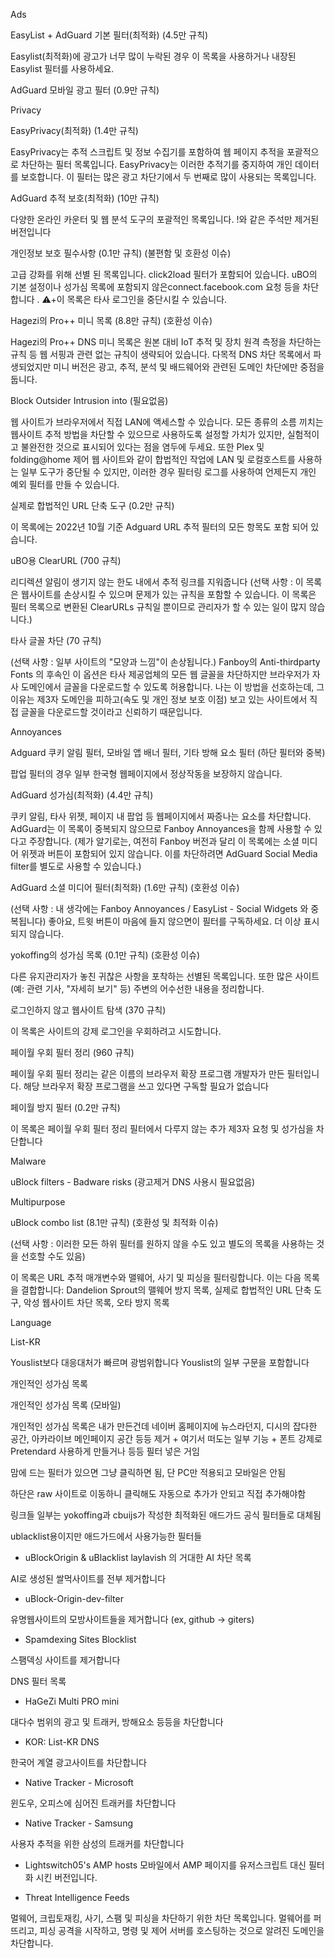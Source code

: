 Ads

EasyList + AdGuard 기본 필터(최적화) (4.5만 규칙)

Easylist(최적화)에 광고가 너무 많이 누락된 경우 이 목록을 사용하거나 내장된 Easylist 필터를 사용하세요.

AdGuard 모바일 광고 필터 (0.9만 규칙)


Privacy

EasyPrivacy(최적화) (1.4만 규칙)

EasyPrivacy는 추적 스크립트 및 정보 수집기를 포함하여 웹 페이지 추적을 포괄적으로 차단하는 필터 목록입니다. EasyPrivacy는 이러한 추적기를 중지하여 개인 데이터를 보호합니다. 이 필터는 많은 광고 차단기에서 두 번째로 많이 사용되는 목록입니다.

AdGuard 추적 보호(최적화) (10만 규칙)

다양한 온라인 카운터 및 웹 분석 도구의 포괄적인 목록입니다. !와 같은 주석만 제거된 버전입니다

개인정보 보호 필수사항 (0.1만 규칙) (불편함 및 호환성 이슈)

고급 강화를 위해 선별 된 목록입니다. click2load 필터가 포함되어 있습니다. uBO의 기본 설정이나 성가심 목록에 포함되지 않은connect.facebook.com 요청 등을 차단합니다 . ⚠+이 목록은 타사 로그인을 중단시킬 수 있습니다.

Hagezi의 Pro++ 미니 목록 (8.8만 규칙) (호환성 이슈)

Hagezi의 Pro++ DNS 미니 목록은 원본 대비 IoT 추적 및 장치 원격 측정을 차단하는 규칙 등 웹 서핑과 관련 없는 규칙이 생략되어 있습니다. 다목적 DNS 차단 목록에서 파생되었지만 미니 버전은 광고, 추적, 분석 및 배드웨어와 관련된 도메인 차단에만 중점을 둡니다.

Block Outsider Intrusion into (필요없음)

웹 사이트가 브라우저에서 직접 LAN에 액세스할 수 있습니다. 모든 종류의 소름 끼치는 웹사이트 추적 방법을 차단할 수 있으므로 사용하도록 설정할 가치가 있지만, 실험적이고 불완전한 것으로 표시되어 있다는 점을 염두에 두세요. 또한 Plex 및 folding@home 제어 웹 사이트와 같이 합법적인 작업에 LAN 및 로컬호스트를 사용하는 일부 도구가 중단될 수 있지만, 이러한 경우 필터링 로그를 사용하여 언제든지 개인 예외 필터를 만들 수 있습니다.

실제로 합법적인 URL 단축 도구 (0.2만 규칙)

이 목록에는 2022년 10월 기준 Adguard URL 추적 필터의 모든 항목도 포함 되어 있습니다.

uBO용 ClearURL (700 규칙)

리디렉션 알림이 생기지 않는 한도 내에서 추적 링크를 지워줍니다 (선택 사항 : 이 목록은 웹사이트를 손상시킬 수 있으며 문제가 있는 규칙을 포함할 수 있습니다. 이 목록은 필터 목록으로 변환된 ClearURLs 규칙일 뿐이므로 관리자가 할 수 있는 일이 많지 않습니다.)

타사 글꼴 차단 (70 규칙)

(선택 사항 : 일부 사이트의 "모양과 느낌"이 손상됩니다.) Fanboy의 Anti-thirdparty Fonts 의 후속인 이 옵션은 타사 제공업체의 모든 웹 글꼴을 차단하지만 브라우저가 자사 도메인에서 글꼴을 다운로드할 수 있도록 허용합니다. 나는 이 방법을 선호하는데, 그 이유는 제3자 도메인을 피하고(속도 및 개인 정보 보호 이점) 보고 있는 사이트에서 직접 글꼴을 다운로드할 것이라고 신뢰하기 때문입니다.


Annoyances

Adguard 쿠키 알림 필터, 모바일 앱 배너 필터, 기타 방해 요소 필터 (하단 필터와 중복)

팝업 필터의 경우 일부 한국형 웹페이지에서 정상작동을 보장하지 않습니다.

AdGuard 성가심(최적화) (4.4만 규칙)

쿠키 알림, 타사 위젯, 페이지 내 팝업 등 웹페이지에서 짜증나는 요소를 차단합니다. AdGuard는 이 목록이 중복되지 않으므로 Fanboy Annoyances을 함께 사용할 수 있다고 주장합니다. (제가 알기로는, 여전히 Fanboy 버전과 달리 이 목록에는 소셜 미디어 위젯과 버튼이 포함되어 있지 않습니다. 이를 차단하려면 AdGuard Social Media filter를 별도로 사용할 수 있습니다.)

AdGuard 소셜 미디어 필터(최적화) (1.6만 규칙) (호환성 이슈)

(선택 사항 : 내 생각에는 Fanboy Annoyances / EasyList - Social Widgets 와 중복됩니다) 좋아요, 트윗 버튼이 마음에 들지 않으면이 필터를 구독하세요. 더 이상 표시되지 않습니다.

yokoffing의 성가심 목록 (0.1만 규칙) (호환성 이슈)

다른 유지관리자가 놓친 귀찮은 사항을 포착하는 선별된 목록입니다. 또한 많은 사이트(예: 관련 기사, "자세히 보기" 등) 주변의 어수선한 내용을 정리합니다.

로그인하지 않고 웹사이트 탐색 (370 규칙)

이 목록은 사이트의 강제 로그인을 우회하려고 시도합니다.

페이월 우회 필터 정리 (960 규칙)

페이월 우회 필터 정리는 같은 이름의 브라우저 확장 프로그램 개발자가 만든 필터입니다. 해당 브라우저 확장 프로그램을 쓰고 있다면 구독할 필요가 없습니다

페이월 방지 필터 (0.2만 규칙)

이 목록은 페이월 우회 필터 정리 필터에서 다루지 않는 추가 제3자 요청 및 성가심을 차단합니다


Malware

uBlock filters - Badware risks (광고제거 DNS 사용시 필요없음)


Multipurpose

uBlock combo list (8.1만 규칙) (호환성 및 최적화 이슈)

(선택 사항 : 이러한 모든 하위 필터를 원하지 않을 수도 있고 별도의 목록을 사용하는 것을 선호할 수도 있음)

이 목록은 URL 추적 매개변수와 맬웨어, 사기 및 피싱을 필터링합니다. 이는 다음 목록을 결합합니다: Dandelion Sprout의 맬웨어 방지 목록, 실제로 합법적인 URL 단축 도구, 악성 웹사이트 차단 목록, 오타 방지 목록


Language

List-KR

Youslist보다 대응대처가 빠르며 광범위합니다 Youslist의 일부 구문을 포함합니다

개인적인 성가심 목록

개인적인 성가심 목록 (모바일)



개인적인 성가심 목록은 내가 만든건데 네이버 홈페이지에 뉴스라던지, 디시의 잡다한 공간, 아카라이브 메인페이지 공간 등등 제거 + 여기서 떠도는 일부 기능 + 폰트 강제로 Pretendard 사용하게 만들거나 등등 필터 넣은 거임











맘에 드는 필터가 있으면 그냥 클릭하면 됨, 단 PC만 적용되고 모바일은 안됨

하단은 raw 사이트로 이동하니 클릭해도 자동으로 추가가 안되고 직접 추가해야함



링크들 일부는 yokoffing과 cbuijs가 작성한 최적화된 애드가드 공식 필터들로 대체됨















ublacklist용이지만 애드가드에서 사용가능한 필터들

- uBlockOrigin & uBlacklist laylavish 의 거대한 AI 차단 목록

AI로 생성된 쌀먹사이트를 전부 제거합니다

- uBlock-Origin-dev-filter

유명웹사이트의 모방사이트들을 제거합니다 (ex, github -> giters)

- Spamdexing Sites Blocklist

스팸덱싱 사이트를 제거합니다



DNS 필터 목록

- HaGeZi Multi PRO mini

대다수 범위의 광고 및 트래커, 방해요소 등등을 차단합니다

- KOR: List-KR DNS

한국어 계열 광고사이트를 차단합니다

- Native Tracker - Microsoft

윈도우, 오피스에 심어진 트래커를 차단합니다

- Native Tracker - Samsung

사용자 추적을 위한 삼성의 트래커를 차단합니다

- Lightswitch05's AMP hosts
모바일에서 AMP 페이지를 유저스크립트 대신 필터화 시킨 버전입니다.

- Threat Intelligence Feeds

멀웨어, 크립토재킹, 사기, 스팸 및 피싱을 차단하기 위한 차단 목록입니다. 멀웨어를 퍼뜨리고, 피싱 공격을 시작하고, 명령 및 제어 서버를 호스팅하는 것으로 알려진 도메인을 차단합니다.

